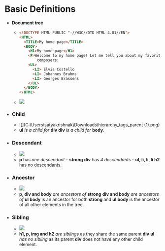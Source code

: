 # Basic Definitions

* **Document tree**

  * ```HTML
    <!DOCTYPE HTML PUBLIC "-//W3C//DTD HTML 4.01//EN">
    <HTML>   
      <TITLE>My home page</TITLE>
      <BODY>
        <H1>My home page</H1>
        <P>Welcome to my home page! Let me tell you about my favorite
    		composers:
        <UL>
          <LI> Elvis Costello
          <LI> Johannes Brahms
          <LI> Georges Brassens
        </UL>
      </BODY>
    </HTML>
    ```

  * ![](C:\Users\satyakrishnak\Downloads\doctree.png)

* ###  **Child**

  * ![](C:\Users\satyakrishnak\Downloads\hierarchy_tags_parent (1).png)
  * **ul** *is a child for* **div**
    **div** *is a child for* **body**.

* ### **Descendant**

  * ![](C:\Users\satyakrishnak\Downloads\hierarchy_tags_Descendant.png)
  * **p** has *one descendant* – **strong**
    **div** has *4 descendants* – **ul, li, li, li**
    **h2** has no descendants.

* ### **Ancestor**

  * ![](C:\Users\satyakrishnak\Downloads\hierarchy_tags_Ancestor.png)
  * **p, div and body** *are ancestors of* **strong**
    **div and body** *are ancestors of* **ul**
    **body** is an ancestor for both **strong** and **ul**
    **body** is the ancestor of all other elements in the tree.

* ### **Sibling**

  * ![](C:\Users\satyakrishnak\Downloads\hierarchy_tags_Siblings.png)
  * **h1, p, img and h2** *are siblings* as they share the same parent **div**
    **ul** *has no sibling* as its parent **div** does not have any other child element.